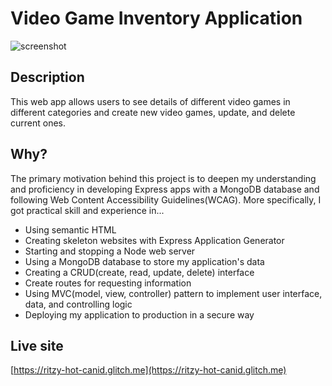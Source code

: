 
# Video Game Inventory Application

![screenshot](./public/images/Screenshot%202024-06-14%20at%2010.52.58 PM.png "Optional Title")

## Description

This web app allows users to see details of different video games in different categories and create new video games, update, and delete current ones.

## Why?

The primary motivation behind this project is to deepen my understanding and proficiency in developing Express apps with a MongoDB database and following Web Content Accessibility Guidelines(WCAG). More specifically, I got practical skill and experience in...
- Using semantic HTML
- Creating skeleton websites with Express Application Generator
- Starting and stopping a Node web server
- Using a MongoDB database to store my application's data
- Creating a CRUD(create, read, update, delete) interface
- Create routes for requesting information
- Using MVC(model, view, controller) pattern to implement user interface, data, and controlling logic
- Deploying my application to production in a secure way

## Live site

[https://ritzy-hot-canid.glitch.me](https://ritzy-hot-canid.glitch.me)
